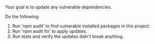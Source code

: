 Your goal is to update any vulnerable dependencies.


Do the following:
1. Run 'npm audit' to find vulnerable installed packages in this project.
2. Run 'npm audit fix' to apply updates.
3. Run tests and verify the updates didn't break anything. 